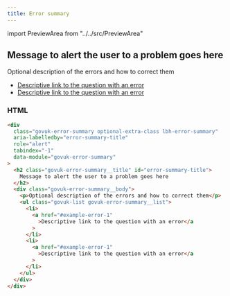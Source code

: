 ```yaml
---
title: Error summary
---
```


import PreviewArea from "../../src/PreviewArea"

<div class="govuk-error-summary optional-extra-class lbh-error-summary" aria-labelledby="error-summary-title" role="alert" tabindex="-1" data-module="govuk-error-summary">
  <h2 class="govuk-error-summary__title" id="error-summary-title">
    Message to alert the user to a problem goes here
  </h2>
  <div class="govuk-error-summary__body">
    <p>
      Optional description of the errors and how to correct them
    </p>
    <ul class="govuk-list govuk-error-summary__list">
      <li>
        <a href="#example-error-1">Descriptive link to the question with an error</a>
      </li>
      <li>
        <a href="#example-error-1">Descriptive link to the question with an error</a>
      </li>
    </ul>
  </div>
</div>

### HTML

```html
<div
  class="govuk-error-summary optional-extra-class lbh-error-summary"
  aria-labelledby="error-summary-title"
  role="alert"
  tabindex="-1"
  data-module="govuk-error-summary"
>
  <h2 class="govuk-error-summary__title" id="error-summary-title">
    Message to alert the user to a problem goes here
  </h2>
  <div class="govuk-error-summary__body">
    <p>Optional description of the errors and how to correct them</p>
    <ul class="govuk-list govuk-error-summary__list">
      <li>
        <a href="#example-error-1"
          >Descriptive link to the question with an error</a
        >
      </li>
      <li>
        <a href="#example-error-1"
          >Descriptive link to the question with an error</a
        >
      </li>
    </ul>
  </div>
</div>
```
